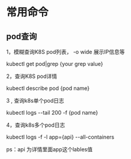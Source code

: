 # 常用命令

## pod查询
1，模糊查询K8S pod列表， -o wide 展示IP信息等

kubectl get pod|grep {your grep value}

2，查询K8S pod详情

kubectl describe pod {pod name}

3 , 查询k8s单个pod日志

kubectl logs --tail 200 -f {pod name}

4，查询k8s多个pod日志

kubectl logs -f -l app={api} --all-containers

ps：api 为详情里面app这个lables值